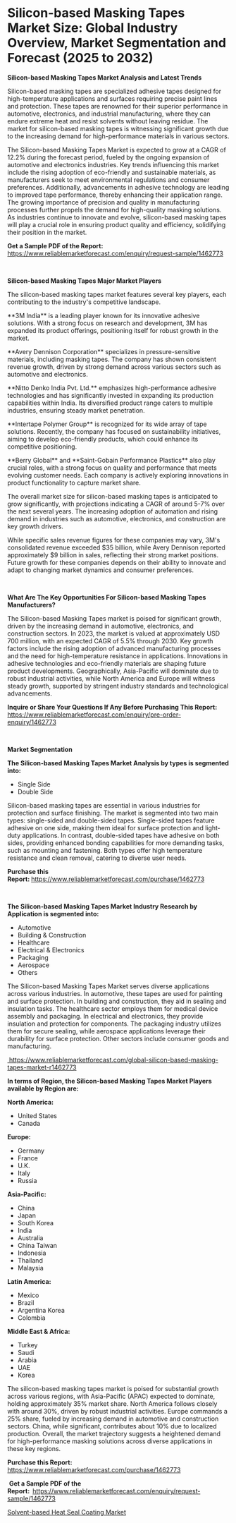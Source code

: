 <p><h1>Silicon-based Masking Tapes Market Size: Global Industry Overview, Market Segmentation and Forecast (2025 to 2032)</h1></p><p><strong>Silicon-based Masking Tapes Market Analysis and Latest Trends</strong></p>
<p><p>Silicon-based masking tapes are specialized adhesive tapes designed for high-temperature applications and surfaces requiring precise paint lines and protection. These tapes are renowned for their superior performance in automotive, electronics, and industrial manufacturing, where they can endure extreme heat and resist solvents without leaving residue. The market for silicon-based masking tapes is witnessing significant growth due to the increasing demand for high-performance materials in various sectors.</p><p>The Silicon-based Masking Tapes Market is expected to grow at a CAGR of 12.2% during the forecast period, fueled by the ongoing expansion of automotive and electronics industries. Key trends influencing this market include the rising adoption of eco-friendly and sustainable materials, as manufacturers seek to meet environmental regulations and consumer preferences. Additionally, advancements in adhesive technology are leading to improved tape performance, thereby enhancing their application range. The growing importance of precision and quality in manufacturing processes further propels the demand for high-quality masking solutions. As industries continue to innovate and evolve, silicon-based masking tapes will play a crucial role in ensuring product quality and efficiency, solidifying their position in the market.</p></p>
<p><strong>Get a Sample PDF of the Report:&nbsp;</strong> <a href="https://www.reliablemarketforecast.com/enquiry/request-sample/1462773?utm_campaign=1080&utm_medium=2&utm_source=Github&utm_content=ia&utm_term=03022025&utm_id=silicon-based-masking-tapes">https://www.reliablemarketforecast.com/enquiry/request-sample/1462773</a></p>
<p>&nbsp;</p>
<p><strong>Silicon-based Masking Tapes Major Market Players</strong></p>
<p><p>The silicon-based masking tapes market features several key players, each contributing to the industry's competitive landscape. </p><p>**3M India** is a leading player known for its innovative adhesive solutions. With a strong focus on research and development, 3M has expanded its product offerings, positioning itself for robust growth in the market.</p><p>**Avery Dennison Corporation** specializes in pressure-sensitive materials, including masking tapes. The company has shown consistent revenue growth, driven by strong demand across various sectors such as automotive and electronics. </p><p>**Nitto Denko India Pvt. Ltd.** emphasizes high-performance adhesive technologies and has significantly invested in expanding its production capabilities within India. Its diversified product range caters to multiple industries, ensuring steady market penetration.</p><p>**Intertape Polymer Group** is recognized for its wide array of tape solutions. Recently, the company has focused on sustainability initiatives, aiming to develop eco-friendly products, which could enhance its competitive positioning.</p><p>**Berry Global** and **Saint-Gobain Performance Plastics** also play crucial roles, with a strong focus on quality and performance that meets evolving customer needs. Each company is actively exploring innovations in product functionality to capture market share.</p><p>The overall market size for silicon-based masking tapes is anticipated to grow significantly, with projections indicating a CAGR of around 5-7% over the next several years. The increasing adoption of automation and rising demand in industries such as automotive, electronics, and construction are key growth drivers.</p><p>While specific sales revenue figures for these companies may vary, 3M's consolidated revenue exceeded $35 billion, while Avery Dennison reported approximately $9 billion in sales, reflecting their strong market positions. Future growth for these companies depends on their ability to innovate and adapt to changing market dynamics and consumer preferences.</p></p>
<p>&nbsp;</p>
<p><strong>What Are The Key Opportunities For Silicon-based Masking Tapes Manufacturers?</strong></p>
<p><p>The Silicon-based Masking Tapes market is poised for significant growth, driven by the increasing demand in automotive, electronics, and construction sectors. In 2023, the market is valued at approximately USD 700 million, with an expected CAGR of 5.5% through 2030. Key growth factors include the rising adoption of advanced manufacturing processes and the need for high-temperature resistance in applications. Innovations in adhesive technologies and eco-friendly materials are shaping future product developments. Geographically, Asia-Pacific will dominate due to robust industrial activities, while North America and Europe will witness steady growth, supported by stringent industry standards and technological advancements.</p></p>
<p><strong>Inquire or Share Your Questions If Any Before Purchasing This Report:</strong> <a href="https://www.reliablemarketforecast.com/enquiry/pre-order-enquiry/1462773?utm_campaign=1080&utm_medium=2&utm_source=Github&utm_content=ia&utm_term=03022025&utm_id=silicon-based-masking-tapes">https://www.reliablemarketforecast.com/enquiry/pre-order-enquiry/1462773</a></p>
<p>&nbsp;</p>
<p><strong>Market Segmentation</strong></p>
<p><strong>The Silicon-based Masking Tapes Market Analysis by types is segmented into:</strong></p>
<p><ul><li>Single Side</li><li>Double Side</li></ul></p>
<p><p>Silicon-based masking tapes are essential in various industries for protection and surface finishing. The market is segmented into two main types: single-sided and double-sided tapes. Single-sided tapes feature adhesive on one side, making them ideal for surface protection and light-duty applications. In contrast, double-sided tapes have adhesive on both sides, providing enhanced bonding capabilities for more demanding tasks, such as mounting and fastening. Both types offer high temperature resistance and clean removal, catering to diverse user needs.</p></p>
<p><strong>Purchase this Report:&nbsp;</strong><a href="https://www.reliablemarketforecast.com/purchase/1462773?utm_campaign=1080&utm_medium=2&utm_source=Github&utm_content=ia&utm_term=03022025&utm_id=silicon-based-masking-tapes">https://www.reliablemarketforecast.com/purchase/1462773</a></p>
<p>&nbsp;</p>
<p><strong>The Silicon-based Masking Tapes Market Industry Research by Application is segmented into:</strong></p>
<p><ul><li>Automotive</li><li>Building & Construction</li><li>Healthcare</li><li>Electrical & Electronics</li><li>Packaging</li><li>Aerospace</li><li>Others</li></ul></p>
<p><p>The Silicon-based Masking Tapes Market serves diverse applications across various industries. In automotive, these tapes are used for painting and surface protection. In building and construction, they aid in sealing and insulation tasks. The healthcare sector employs them for medical device assembly and packaging. In electrical and electronics, they provide insulation and protection for components. The packaging industry utilizes them for secure sealing, while aerospace applications leverage their durability for surface protection. Other sectors include consumer goods and manufacturing.</p></p>
<p><a href="https://www.reliablemarketforecast.com/global-silicon-based-masking-tapes-market-r1462773?utm_campaign=1080&utm_medium=2&utm_source=Github&utm_content=ia&utm_term=03022025&utm_id=silicon-based-masking-tapes">&nbsp;https://www.reliablemarketforecast.com/global-silicon-based-masking-tapes-market-r1462773</a></p>
<p><strong>In terms of Region, the Silicon-based Masking Tapes Market Players available by Region are:</strong></p>
<p>
    <p> <strong> North America: </strong>
        <ul>
            <li>United States</li>
            <li>Canada</li>
        </ul>
        </p> 
    <p> <strong> Europe: </strong>
        <ul>
            <li>Germany</li>
            <li>France</li>
            <li>U.K.</li>
            <li>Italy</li>
            <li>Russia</li>
        </ul>
        </p> 
    <p> <strong> Asia-Pacific: </strong>
        <ul>
            <li>China</li>
            <li>Japan</li>
            <li>South Korea</li>
            <li>India</li>
            <li>Australia</li>
            <li>China Taiwan</li>
            <li>Indonesia</li>
            <li>Thailand</li>
            <li>Malaysia</li>
        </ul>
        </p> 
    <p> <strong> Latin America: </strong>
        <ul>
            <li>Mexico</li>
            <li>Brazil</li>
            <li>Argentina Korea</li>
            <li>Colombia</li>
        </ul>
        </p> 
    <p> <strong> Middle East & Africa: </strong>
        <ul>
            <li>Turkey</li>
            <li>Saudi</li>
            <li>Arabia</li>
            <li>UAE</li>
            <li>Korea</li>
        </ul>
    </p>
    </p>
<p><p>The silicon-based masking tapes market is poised for substantial growth across various regions, with Asia-Pacific (APAC) expected to dominate, holding approximately 35% market share. North America follows closely with around 30%, driven by robust industrial activities. Europe commands a 25% share, fueled by increasing demand in automotive and construction sectors. China, while significant, contributes about 10% due to localized production. Overall, the market trajectory suggests a heightened demand for high-performance masking solutions across diverse applications in these key regions.</p></p>
<p><strong>Purchase this Report: </strong><a href="https://www.reliablemarketforecast.com/purchase/1462773?utm_campaign=1080&utm_medium=2&utm_source=Github&utm_content=ia&utm_term=03022025&utm_id=silicon-based-masking-tapes">https://www.reliablemarketforecast.com/purchase/1462773</a></p>
<p>&nbsp;<strong>Get a Sample PDF of the Report:&nbsp;&nbsp;</strong><a href="https://www.reliablemarketforecast.com/enquiry/request-sample/1462773?utm_campaign=1080&utm_medium=2&utm_source=Github&utm_content=ia&utm_term=03022025&utm_id=silicon-based-masking-tapes">https://www.reliablemarketforecast.com/enquiry/request-sample/1462773</a></p>
<p><strong></strong></p>
<p><p><a href="https://github.com/gdfhhhj/Market-Research-Report-List-7/blob/main/solvent-based-heat-seal-coating-market.md?utm_campaign=1080&utm_medium=2&utm_source=Github&utm_content=ia&utm_term=03022025&utm_id=silicon-based-masking-tapes">Solvent-based Heat Seal Coating Market</a></p></p>